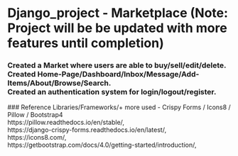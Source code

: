 # Django_project - Marketplace (Note: Project will be be updated with more features until completion)
<h3>
 <div>
Created a Market where users are able to buy/sell/edit/delete. 
 </div>
 <div>
Created Home-Page/Dashboard/Inbox/Message/Add-Items/About/Browse/Search.
 </div>
 <div>
Created an authentication system for login/logout/register.
 </div>
</h3>
<main>





























</main>
### Reference Libraries/Frameworks/+ more used - Crispy Forms / Icons8 / Pillow / Bootstrap4
<footer>
<div>
https://pillow.readthedocs.io/en/stable/,
</div>
<div>
https://django-crispy-forms.readthedocs.io/en/latest/,
 </div>
 <div>
https://icons8.com/,
  </div>
  <div>
https://getbootstrap.com/docs/4.0/getting-started/introduction/,
  </div>
</footer>
